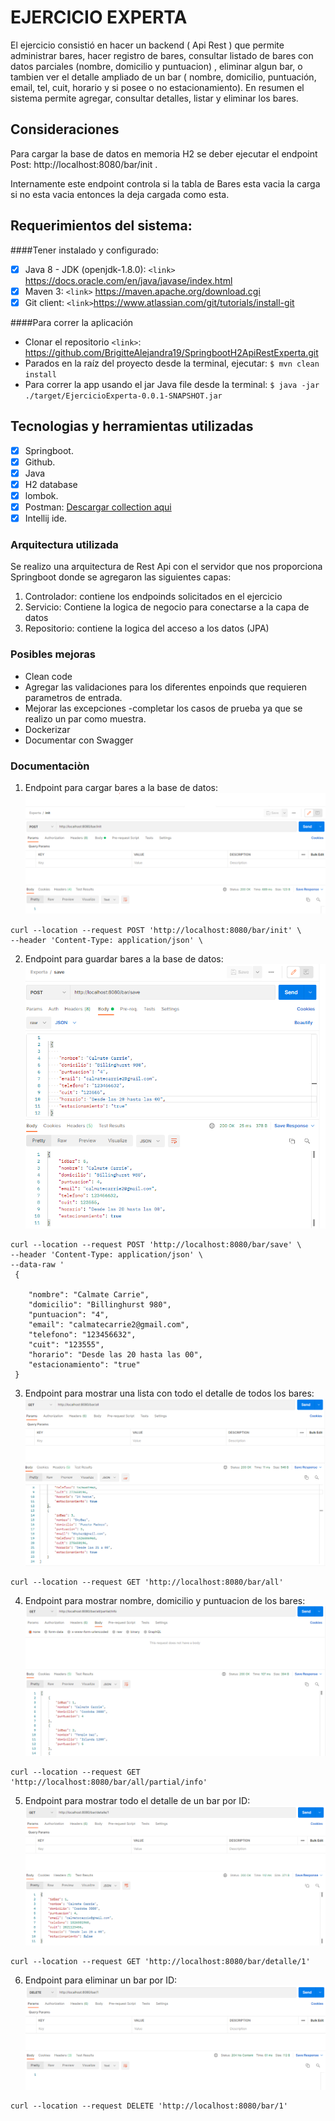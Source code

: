 # EJERCICIO EXPERTA

El ejercicio consistió en hacer un backend ( Api Rest ) que permite administrar bares, 
hacer registro de bares, consultar listado de bares con datos parciales (nombre, domicilio y puntuacion) , eliminar algun bar,
o tambien ver el detalle ampliado de un bar ( nombre, domicilio, puntuación, email, tel, cuit, horario y si posee o no estacionamiento). 
En resumen el sistema permite agregar, consultar detalles, listar y eliminar los bares.

##  Consideraciones
Para cargar la base de datos en memoria H2 se deber ejecutar el endpoint
Post: http://localhost:8080/bar/init .

Internamente este endpoint controla si la tabla de Bares esta vacia la carga si no esta vacia
 entonces la deja cargada como esta.

## Requerimientos del sistema:

####Tener instalado y configurado:

- [x] Java 8 - JDK (openjdk-1.8.0): `<link>`  https://docs.oracle.com/en/java/javase/index.html
- [x] Maven 3:  `<link>` https://maven.apache.org/download.cgi
- [x] Git client: `<link>`https://www.atlassian.com/git/tutorials/install-git

####Para correr la aplicación
- Clonar el repositorio
  `<link>`: https://github.com/BrigitteAlejandra19/SpringbootH2ApiRestExperta.git
- Parados en la raíz del proyecto desde la terminal, ejecutar:
  `$ mvn clean install`
- Para correr la app usando el jar Java file desde la terminal:
  `$ java -jar ./target/EjercicioExperta-0.0.1-SNAPSHOT.jar`

## Tecnologias y herramientas utilizadas
- [x] Springboot.
- [x] Github.
- [x] Java 
- [x] H2 database
- [x] lombok.
- [x] Postman: [Descargar collection aqui](https://github.com/BrigitteAlejandra19/SpringbootH2ApiRestExperta/blob/master/postman)
- [x] Intellij ide.

### Arquitectura utilizada
Se realizo una arquitectura de Rest Api con el servidor que nos proporciona Springboot donde se agregaron las siguientes capas: 
1) Controlador: contiene los endpoinds solicitados en el ejercicio
2) Servicio: Contiene la logica de negocio para conectarse a la capa de datos
3) Repositorio: contiene la logica del acceso a los datos (JPA)

### Posibles mejoras
- Clean code
- Agregar las validaciones para los diferentes enpoinds que requieren parametros de entrada.
- Mejorar las excepciones
-completar los casos de prueba ya que se realizo un par como muestra.
- Dockerizar
- Documentar con Swagger


### Documentaciòn

1) Endpoint para cargar bares a la base de datos:
![img.png](img.png)
　

```
curl --location --request POST 'http://localhost:8080/bar/init' \
--header 'Content-Type: application/json' \
 ```   
2) Endpoint para guardar bares a la base de datos:
![img_1.png](img_1.png)


```
curl --location --request POST 'http://localhost:8080/bar/save' \
--header 'Content-Type: application/json' \
--data-raw '
 {
    
    "nombre": "Calmate Carrie",
    "domicilio": "Billinghurst 980",
    "puntuacion": "4",
    "email": "calmatecarrie2@gmail.com",
    "telefono": "123456632",
    "cuit": "123555",
    "horario": "Desde las 20 hasta las 00",
    "estacionamiento": "true"
 }
```
3) Endpoint para mostrar una lista con todo el detalle de todos los bares:
![img_2.png](img_2.png)
   
```
curl --location --request GET 'http://localhost:8080/bar/all'
```
4) Endpoint para mostrar nombre, domicilio y puntuacion de los bares:
 ![img_3.png](img_3.png)
   
```
curl --location --request GET 'http://localhost:8080/bar/all/partial/info'
```
5) Endpoint para mostrar todo el detalle de un bar por ID:
![img_4.png](img_4.png)
```
curl --location --request GET 'http://localhost:8080/bar/detalle/1'
```

6) Endpoint para eliminar un bar por ID:
![img_5.png](img_5.png)

```
curl --location --request DELETE 'http://localhost:8080/bar/1'
```